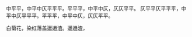 中平平，中平中仄平平平。平平平，中平中仄，仄仄平平。
仄平平仄平平平，中平中仄平平平。平平平，中平中仄，仄仄平平。

白菊花，染红落盖邋遢渣。邋遢渣，
<!--stackedit_data:
eyJoaXN0b3J5IjpbOTUwOTgzMTEyLC0yMDg4NzQ2NjEyLDE2NT
A5NDEwOTUsLTU2NjMzMzY5OSwxODU2OTI3MDIwLDE5Nzg4MzEx
NjksLTc3MjgxNDYsLTIwODg3NDY2MTIsLTE2OTk4OTc4MTAsLT
IwODg3NDY2MTIsLTMyNTc3MTQ5MCwtMjIzOTU2NDQ5LDM0OTUw
NzEyOSwtMzI1NzcxNDkwLDE1MDA5OTgxNDUsMjQ1MDAzMDM1LD
EzMTU4ODI1OTYsLTczNjkzODgyMiw1Njk0NzAyMzYsNDk3ODE4
ODEwXX0=
-->